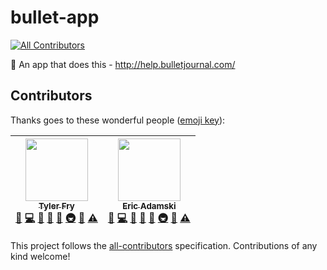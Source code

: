 # bullet-app
[![All Contributors](https://img.shields.io/badge/all_contributors-2-orange.svg?style=flat-square)](#contributors)

:bookmark_tabs: An app that does this - http://help.bulletjournal.com/

## Contributors

Thanks goes to these wonderful people ([emoji key](https://github.com/kentcdodds/all-contributors#emoji-key)):

<!-- ALL-CONTRIBUTORS-LIST:START - Do not remove or modify this section -->
| [<img src="https://avatars0.githubusercontent.com/u/1922965?v=4" width="100px;"/><br /><sub>Tyler Fry</sub>](https://github.com/frytyler)<br />[🐛](https://github.com/frytyler/bullet-app/issues?q=author%3Afrytyler "Bug reports") [💻](https://github.com/frytyler/bullet-app/commits?author=frytyler "Code") [🎨](#design-frytyler "Design") [📖](https://github.com/frytyler/bullet-app/commits?author=frytyler "Documentation") [🤔](#ideas-frytyler "Ideas, Planning, & Feedback") [🚇](#infra-frytyler "Infrastructure (Hosting, Build-Tools, etc)") [👀](#review-frytyler "Reviewed Pull Requests") [⚠️](https://github.com/frytyler/bullet-app/commits?author=frytyler "Tests") | [<img src="https://avatars0.githubusercontent.com/u/6516758?v=4" width="100px;"/><br /><sub>Eric Adamski</sub>](https://github.com/ericadamski)<br />[🐛](https://github.com/frytyler/bullet-app/issues?q=author%3Aericadamski "Bug reports") [💻](https://github.com/frytyler/bullet-app/commits?author=ericadamski "Code") [🎨](#design-ericadamski "Design") [📖](https://github.com/frytyler/bullet-app/commits?author=ericadamski "Documentation") [🤔](#ideas-ericadamski "Ideas, Planning, & Feedback") [🚇](#infra-ericadamski "Infrastructure (Hosting, Build-Tools, etc)") [👀](#review-ericadamski "Reviewed Pull Requests") [⚠️](https://github.com/frytyler/bullet-app/commits?author=ericadamski "Tests") |
| :---: | :---: |
<!-- ALL-CONTRIBUTORS-LIST:END -->

This project follows the [all-contributors](https://github.com/kentcdodds/all-contributors) specification. Contributions of any kind welcome!
